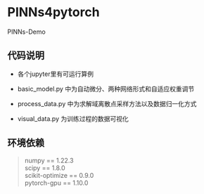 # PINNs4pytorch
PINNs-Demo
## 代码说明

- 各个jupyter里有可运行算例

- basic_model.py 中为自动微分、两种网络形式和自适应权重调节

- process_data.py 中为求解域离散点采样方法以及数据归一化方式

- visual_data.py 为训练过程的数据可视化

## 环境依赖

> numpy == 1.22.3 \
> scipy == 1.8.0 \
> scikit-optimize == 0.9.0 \
> pytorch-gpu == 1.10.0 
